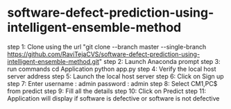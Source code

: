 # software-defect-prediction-using-intelligent-ensemble-method

step 1: Clone using the url "git clone --branch master --single-branch https://github.com/RaviTejaCVS/software-defect-prediction-using-intelligent-ensemble-method.git"
step 2: Launch Anaconda prompt
step 3: run commands
cd Application
python app.py
step 4: Verify the local host server address
step 5: Launch the local host server
step 6: Click on Sign up
step 7: Enter username : admin password : admin
step 8: Select CM1,PC$ from predict
step 9: Fill all the details
step 10: Click on Predict
step 11: Application will display if software is defective or software is not defective
